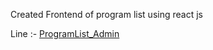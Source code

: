 Created Frontend of program list using react js

Line :- [ProgramList_Admin](https://programlist-admin.netlify.app/login)
